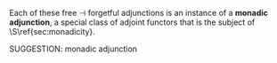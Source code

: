 Each of these free $\dashv$ forgetful adjunctions is an instance of a **monadic adjunction**, a special class of adjoint functors that is the subject of \S\ref{sec:monadicity}.

SUGGESTION: monadic adjunction